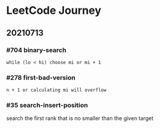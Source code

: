 # LeetCode Journey
## 20210713
### #704 binary-search
```while (lo < hi) choose mi or mi + 1```
### #278 first-bad-version
```n + 1 or calculating mi will overflow```
### #35 search-insert-position
search the first rank that is no smaller than the given target
